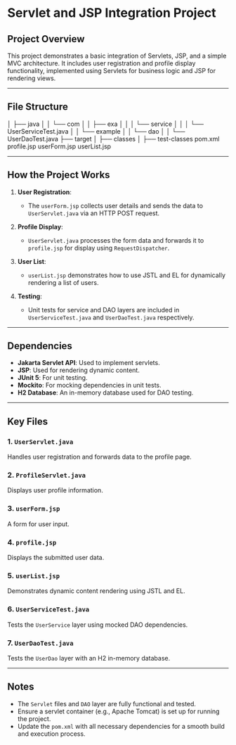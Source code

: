 # Servlet and JSP Integration Project

## Project Overview
This project demonstrates a basic integration of Servlets, JSP, and a simple MVC architecture. It includes user registration and profile display functionality, implemented using Servlets for business logic and JSP for rendering views.

---

## File Structure
│   ├── java
│   │   └── com
│   │       ├── exa
│   │       │   └── service
│   │       │       └── UserServiceTest.java
│   │       └── example
│   │           └── dao
│   │               └── UserDaoTest.java
├── target
│   ├── classes
│   ├── test-classes
pom.xml
profile.jsp
userForm.jsp
userList.jsp



---

## How the Project Works

1. **User Registration**:  
   - The `userForm.jsp` collects user details and sends the data to `UserServlet.java` via an HTTP POST request.  

2. **Profile Display**:  
   - `UserServlet.java` processes the form data and forwards it to `profile.jsp` for display using `RequestDispatcher`.

3. **User List**:  
   - `userList.jsp` demonstrates how to use JSTL and EL for dynamically rendering a list of users.

4. **Testing**:  
   - Unit tests for service and DAO layers are included in `UserServiceTest.java` and `UserDaoTest.java` respectively.

---

## Dependencies

- **Jakarta Servlet API**: Used to implement servlets.  
- **JSP**: Used for rendering dynamic content.  
- **JUnit 5**: For unit testing.  
- **Mockito**: For mocking dependencies in unit tests.  
- **H2 Database**: An in-memory database used for DAO testing.

---

## Key Files

### 1. `UserServlet.java`
Handles user registration and forwards data to the profile page.

### 2. `ProfileServlet.java`
Displays user profile information.

### 3. `userForm.jsp`
A form for user input.

### 4. `profile.jsp`
Displays the submitted user data.

### 5. `userList.jsp`
Demonstrates dynamic content rendering using JSTL and EL.

### 6. `UserServiceTest.java`
Tests the `UserService` layer using mocked DAO dependencies.

### 7. `UserDaoTest.java`
Tests the `UserDao` layer with an H2 in-memory database.

---

## Notes
- The `Servlet` files and `DAO` layer are fully functional and tested.
- Ensure a servlet container (e.g., Apache Tomcat) is set up for running the project.
- Update the `pom.xml` with all necessary dependencies for a smooth build and execution process.

